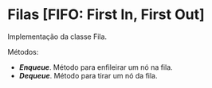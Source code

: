 # Filas [FIFO: First In, First Out]
 Implementação da classe Fila.
 
Métodos:

* _**Enqueue**_. Método para enfileirar um nó na fila.
* _**Dequeue**_. Método para tirar um nó da fila.


